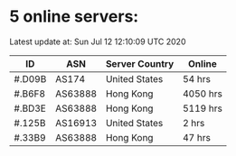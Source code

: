 # 5 online servers:

Latest update at: Sun Jul 12 12:10:09 UTC 2020

| ID | ASN | Server Country | Online |
| -- | --- | -------------- | ------ |
| #.D09B | AS174 | United States | 54 hrs |
| #.B6F8 | AS63888 | Hong Kong | 4050 hrs |
| #.BD3E | AS63888 | Hong Kong | 5119 hrs |
| #.125B | AS16913 | United States | 2 hrs |
| #.33B9 | AS63888 | Hong Kong | 47 hrs |

